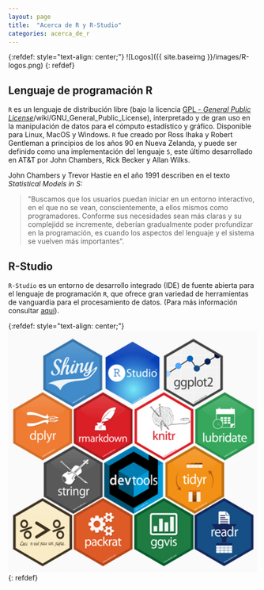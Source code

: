 ```yaml
---
layout: page
title:  "Acerca de R y R-Studio"
categories: acerca_de_r
---
```


{:refdef: style="text-align: center;"}
![Logos]({{ site.baseimg }}/images/R-logos.png)
{: refdef}

## Lenguaje de programación R

`R` es un lenguaje de distribución libre (bajo la licencia [GPL - *General Public License*](https://en.wikipedia.org)/wiki/GNU_General_Public_License), interpretado y de gran uso en la manipulación de datos para el cómputo estadístico y gráfico. Disponible para Linux, MacOS y Windows. `R` fue creado por Ross Ihaka y Robert Gentleman a principios de los años 90 en Nueva Zelanda, y puede ser definido como una implementación del lenguaje `S`, este último desarrollado en AT&T por John Chambers, Rick Becker y Allan Wilks.

 John Chambers y Trevor Hastie en el año 1991 describen en el texto *Statistical Models in S:* 

> "Buscamos que los usuarios puedan iniciar en un entorno interactivo, en el que no se vean, conscientemente, a ellos mismos como programadores. Conforme sus necesidades sean más claras y su complejidd se incremente, deberían gradualmente poder profundizar en la programación, es cuando los aspectos del lenguaje y el sistema se vuelven más importantes".


## R-Studio

`R-Studio` es un entorno de desarrollo integrado (IDE) de fuente abierta para el lenguaje de programación `R`, que ofrece gran variedad de herramientas de vanguardia para el procesamiento de datos. (Para más información consultar [aquí](https://www.rstudio.com/)). 

{:refdef: style="text-align: center;"}
[![Componentes](/images/componentes.jpeg)](https://www.rstudio.com/about/gear/)
{: refdef}
